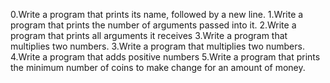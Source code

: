 0.Write a program that prints its name, followed by a new line.
1.Write a program that prints the number of arguments passed into it.
2.Write a program that prints all arguments it receives
3.Write a program that multiplies two numbers.
3.Write a program that multiplies two numbers.
4.Write a program that adds positive numbers
5.Write a program that prints the minimum number of coins to make change for an amount of money.
